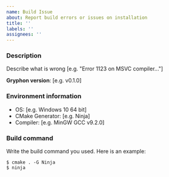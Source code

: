 ```yaml
---
name: Build Issue
about: Report build errors or issues on installation
title: ''
labels: ''
assignees: ''
---
```


### Description
Describe what is wrong [e.g. "Error 1123 on MSVC compiler..."]

**Gryphon version**: [e.g. v0.1.0]

### Environment information
- OS: [e.g. Windows 10 64 bit]
- CMake Generator: [e.g. Ninja]
- Compiler: [e.g. MinGW GCC v9.2.0]

### Build command
Write the build command you used. Here is an example:
```shell
$ cmake . -G Ninja
$ ninja
```
